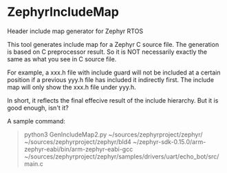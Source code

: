 # ZephyrIncludeMap
Header include map generator for Zephyr RTOS

This tool generates include map for a Zephyr C source file.
The generation is based on C preprocessor result.
So it is NOT necessarily exactly the same as what you see in C source file.

For example, a xxx.h file with include guard will not be included at a certain position
if a previous yyy.h file has included it indirectly first.
The include map will only show the xxx.h file under yyy.h.

In short, it reflects the final effecive result of the include hierarchy.
But it is good enough, isn't it?

A sample command:

> python3 GenIncludeMap2.py  ~/sources/zephyrproject/zephyr/ ~/sources/zephyrproject/zephyr/bld4 ~/zephyr-sdk-0.15.0/arm-zephyr-eabi/bin/arm-zephyr-eabi-gcc ~/sources/zephyrproject/zephyr/samples/drivers/uart/echo_bot/src/main.c

